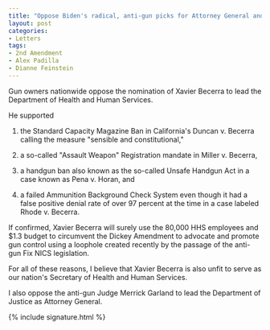 ```yaml
---
title: "Oppose Biden's radical, anti-gun picks for Attorney General and HHS Director"
layout: post
categories:
- Letters
tags:
- 2nd Amendment
- Alex Padilla
- Dianne Feinstein
---
```


Gun owners nationwide oppose the nomination of Xavier Becerra to lead the Department of Health and Human Services.

He supported

1. the Standard Capacity Magazine Ban in California's Duncan v. Becerra calling the measure "sensible and constitutional,"

2. a so-called "Assault Weapon" Registration mandate in Miller v. Becerra,

3. a handgun ban also known as the so-called Unsafe Handgun Act in a case known as Pena v. Horan, and

4. a failed Ammunition Background Check System even though it had a false positive denial rate of over 97 percent at the time in a case labeled Rhode v. Becerra.

If confirmed, Xavier Becerra will surely use the 80,000 HHS employees and $1.3 budget to circumvent the Dickey Amendment to advocate and promote gun control using a loophole created recently by the passage of the anti-gun Fix NICS legislation.

For all of these reasons, I believe that Xavier Becerra is also unfit to serve as our nation's Secretary of Health and Human Services.

I also oppose the anti-gun Judge Merrick Garland to lead the Department of Justice as Attorney General.

{% include signature.html %}
